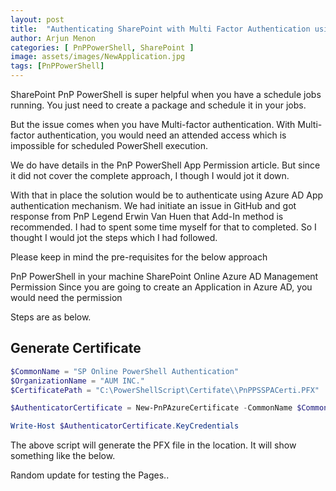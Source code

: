 ```yaml
---
layout: post
title:  "Authenticating SharePoint with Multi Factor Authentication using PnP PowerShell"
author: Arjun Menon
categories: [ PnPPowerShell, SharePoint ]
image: assets/images/NewApplication.jpg
tags: [PnPPowerShell]
---
```

SharePoint PnP PowerShell is super helpful when you have a schedule jobs running. You just need to create a package and schedule it in your jobs.

But the issue comes when you have Multi-factor authentication. With Multi-factor authentication, you would need an attended access which is impossible for scheduled PowerShell execution.

We do have details in the PnP PowerShell App Permission article. But since it did not cover the complete approach, I though I would jot it down.

With that in place the solution would be to authenticate using Azure AD App authentication mechanism. We had initiate an issue in GitHub and got response from PnP Legend Erwin Van Huen that Add-In method is recommended. I had to spent some time myself for that to completed. So I thought I would jot the steps which I had followed.

Please keep in mind the pre-requisites for the below approach

PnP PowerShell in your machine
SharePoint Online
Azure AD Management Permission
Since you are going to create an Application in Azure AD, you would need the permission

 Steps are as below.

## Generate Certificate

```powershell
$CommonName = "SP Online PowerShell Authentication"
$OrganizationName = "AUM INC."
$CertificatePath = "C:\PowerShellScript\Certifate\\PnPPSSPACerti.PFX"

$AuthenticatorCertificate = New-PnPAzureCertificate -CommonName $CommonName -Organization $OrganizationName  -out $CertificatePath

Write-Host $AuthenticatorCertificate.KeyCredentials
```

The above script will generate the PFX file in the location. It will show something like the below.

Random update for testing the Pages..
